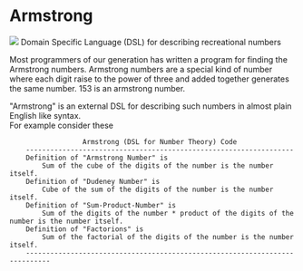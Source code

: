 Armstrong
=========
<img src="pic.twitter.com/Yj6fqyb11p"/></img>
Domain Specific Language (DSL) for describing recreational numbers 

Most programmers of our generation has written a program for finding the Armstrong numbers. 
Armstrong numbers are a special kind of number where each digit raise to the power of three 
and added together generates the same number. 153 is an armstrong number. 

"Armstrong" is an external DSL for describing such numbers in almost plain English like syntax.  
For example consider these 

                      Armstrong (DSL for Number Theory) Code
		------------------------------------------------------------------
		Definition of "Armstrong Number" is 
			Sum of the cube of the digits of the number is the number itself.
		Definition of "Dudeney Number" is 
			Cube of the sum of the digits of the number is the number itself.
	    Definition of "Sum-Product-Number" is 
			Sum of the digits of the number * product of the digits of the number is the number itself.
		Definition of "Factorions" is 
			Sum of the factorial of the digits of the number is the number itself.
		----------------------------------------------------------------------------
